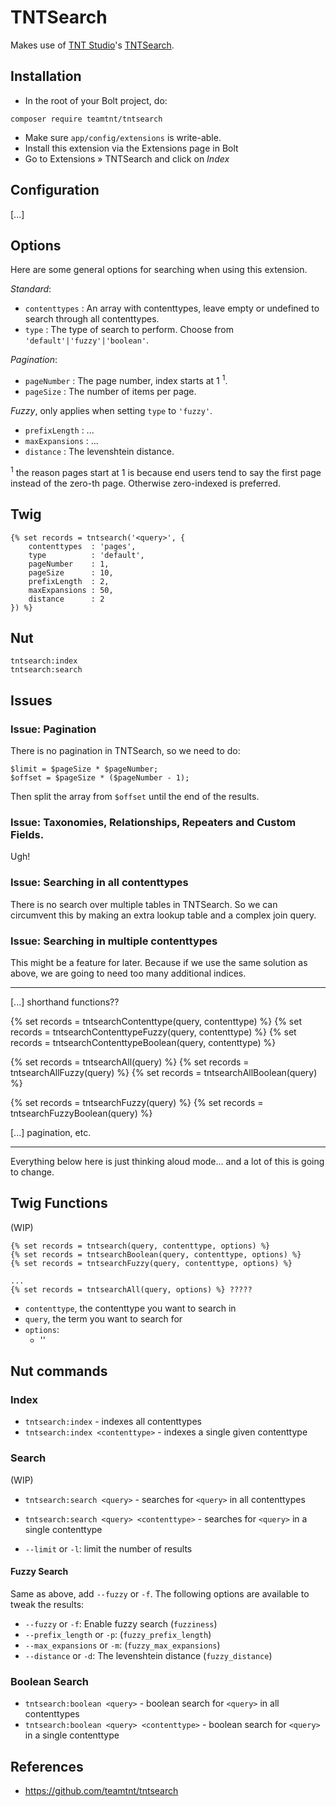 # TNTSearch

Makes use of [TNT Studio](https://github.com/teamtnt)'s [TNTSearch](https://github.com/teamtnt/tntsearch).


## Installation

 * In the root of your Bolt project, do:
```
composer require teamtnt/tntsearch
```
 * Make sure `app/config/extensions` is write-able.
 * Install this extension via the Extensions page in Bolt
 * Go to Extensions » TNTSearch and click on *Index*


## Configuration

[...]


## Options

Here are some general options for searching when using this extension.

*Standard*:
- `contenttypes` : An array with contenttypes, leave empty or undefined to search through all contenttypes.
- `type`         : The type of search to perform. Choose from `'default'|'fuzzy'|'boolean'`.

*Pagination*:
- `pageNumber` : The page number, index starts at 1 <sup>1</sup>.
- `pageSize`   : The number of items per page.

*Fuzzy*, only applies when setting `type` to `'fuzzy'`.
- `prefixLength`  : ...
- `maxExpansions` : ...
- `distance`      : The levenshtein distance.

<sup>1</sup> the reason pages start at 1 is because end users tend to say the first page instead of the zero-th page. Otherwise zero-indexed is preferred.


## Twig

```
{% set records = tntsearch('<query>', {
    contenttypes  : 'pages',
    type          : 'default',
    pageNumber    : 1,
    pageSize      : 10,
    prefixLength  : 2,
    maxExpansions : 50,
    distance      : 2
}) %}
```


## Nut

```
tntsearch:index
tntsearch:search
```




## Issues

### Issue: Pagination

There is no pagination in TNTSearch, so we need to do:

```
$limit = $pageSize * $pageNumber;
$offset = $pageSize * ($pageNumber - 1);
```

Then split the array from `$offset` until the end of the results.


### Issue: Taxonomies, Relationships, Repeaters and Custom Fields.

Ugh!


### Issue: Searching in all contenttypes

There is no search over multiple tables in TNTSearch. So we can circumvent this
by making an extra lookup table and a complex join query.


### Issue: Searching in multiple contenttypes

This might be a feature for later. Because if we use the same solution as above,
we are going to need too many additional indices.





------

[...] shorthand functions??

{% set records = tntsearchContenttype(query, contenttype) %}
{% set records = tntsearchContenttypeFuzzy(query, contenttype) %}
{% set records = tntsearchContenttypeBoolean(query, contenttype) %}

{% set records = tntsearchAll(query) %}
{% set records = tntsearchAllFuzzy(query) %}
{% set records = tntsearchAllBoolean(query) %}

{% set records = tntsearchFuzzy(query) %}
{% set records = tntsearchFuzzyBoolean(query) %}

[...] pagination, etc.













---
Everything below here is just thinking aloud mode... and a lot of this is going to change.

## Twig Functions

(WIP)

```
{% set records = tntsearch(query, contenttype, options) %}
{% set records = tntsearchBoolean(query, contenttype, options) %}
{% set records = tntsearchFuzzy(query, contenttype, options) %}

...
{% set records = tntsearchAll(query, options) %} ?????
```

- `contenttype`, the contenttype you want to search in
- `query`, the term you want to search for
- `options`:
    - ''

## Nut commands

### Index

- `tntsearch:index`                        - indexes all contenttypes
- `tntsearch:index <contenttype>`          - indexes a single given contenttype

### Search

(WIP)

- `tntsearch:search <query>`               - searches for `<query>` in all contenttypes
- `tntsearch:search <query> <contenttype>` - searches for `<query>` in a single contenttype

- `--limit` or `-l`: limit the number of results



#### Fuzzy Search

Same as above, add `--fuzzy` or `-f`. The following options are available to tweak the results:
  - `--fuzzy`          or `-f`: Enable fuzzy search (`fuzziness`)
  - `--prefix_length`  or `-p`: (`fuzzy_prefix_length`)
  - `--max_expansions` or `-m`: (`fuzzy_max_expansions`)
  - `--distance`       or `-d`: The levenshtein distance (`fuzzy_distance`)

### Boolean Search

- `tntsearch:boolean <query>`               - boolean search for `<query>` in all contenttypes
- `tntsearch:boolean <query> <contenttype>` - boolean search for `<query>` in a single contenttype

## References

- https://github.com/teamtnt/tntsearch
